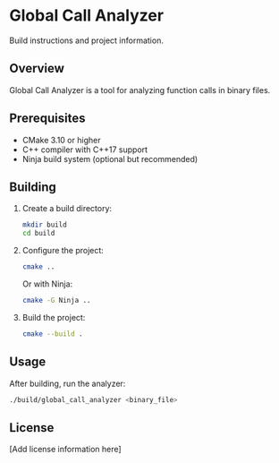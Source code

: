# Global Call Analyzer

Build instructions and project information.

## Overview

Global Call Analyzer is a tool for analyzing function calls in binary files.

## Prerequisites

- CMake 3.10 or higher
- C++ compiler with C++17 support
- Ninja build system (optional but recommended)

## Building

1. Create a build directory:
   ```bash
   mkdir build
   cd build
   ```

2. Configure the project:
   ```bash
   cmake ..
   ```

   Or with Ninja:
   ```bash
   cmake -G Ninja ..
   ```

3. Build the project:
   ```bash
   cmake --build .
   ```

## Usage

After building, run the analyzer:
```bash
./build/global_call_analyzer <binary_file>
```

## License

[Add license information here]
